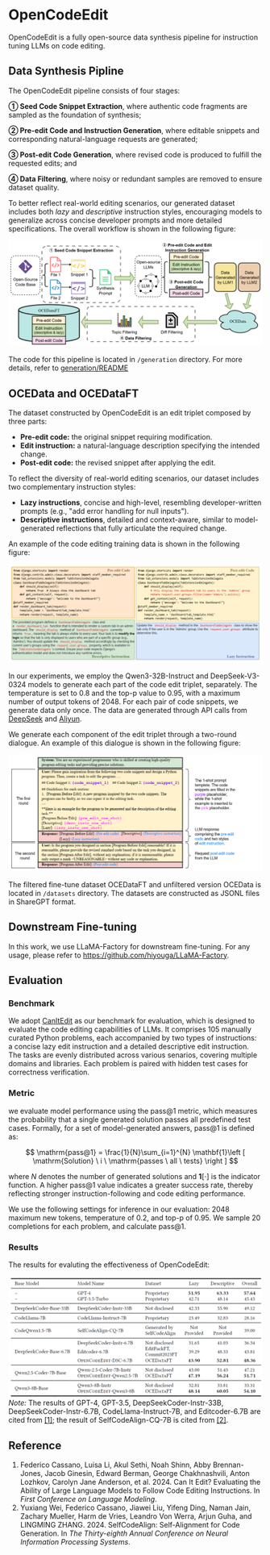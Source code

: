 # OpenCodeEdit

OpenCodeEdit is a fully open-source data synthesis pipeline for instruction tuning LLMs on code editing.

## Data Synthesis Pipline

The OpenCodeEdit pipeline consists of four stages: 

**① Seed Code Snippet Extraction**, where authentic code fragments are sampled as the foundation of synthesis; 

**② Pre-edit Code and Instruction Generation**, where editable snippets and corresponding natural-language requests are generated; 

**③ Post-edit Code Generation**, where revised code is produced to fulfill the requested edits; and 

**④ Data Filtering**, where noisy or redundant samples are removed to ensure dataset quality. 

To better reflect real-world editing scenarios, our generated dataset includes both *lazy* and *descriptive* instruction styles, encouraging models to generalize across concise developer prompts and more detailed specifications. The overall workflow is shown in the following figure:

![Overview of OpenCodeEdit.](images/opencodeedit_pipeline.png)

The code for this pipeline is located in `/generation` directory. For more details, refer to [generation/README](./generation/README.md)

## OCEData and OCEDataFT

The dataset constructed by OpenCodeEdit is an edit triplet composed by three parts:

- **Pre-edit code:** the original snippet requiring modification.
- **Edit instruction:** a natural-language description specifying the intended change.
- **Post-edit code:** the revised snippet after applying the edit.

To reflect the diversity of real-world editing scenarios, our dataset includes two complementary instruction styles:

- **Lazy instructions**, concise and high-level, resembling developer-written prompts (e.g., "add error handling for null inputs").
- **Descriptive instructions**, detailed and context-aware, similar to model-generated reflections that fully articulate the required change.

An example of the code editing training data is shown in the following figure:

![An Example of the Code Editing Training Data](images/code_edit_triplet_example.png)

In our experiments, we employ the Qwen3-32B-Instruct and DeepSeek-V3-0324 models to generate each part of the code edit triplet, separately. The temperature is set to 0.8 and the top-p value to 0.95, with a maximum number of output tokens of 2048. For each pair of code snippets, we generate data only once. The data are generated through API calls from [DeepSeek](https://platform.deepseek.com/) and [Aliyun](https://help.aliyun.com/zh/model-studio/models).

We generate each component of the edit triplet through a two-round dialogue. An example of this dialogue is shown in the following figure:

![An example of the two-round dialogue](images/dialogue_example.png)

The filtered fine-tune dataset OCEDataFT and unfiltered version OCEData is located in  `/datasets` directory. The datasets are constructed as JSONL files in ShareGPT format.

## Downstream Fine-tuning

In this work, we use LLaMA-Factory for downstream fine-tuning. For any usage, please refer to https://github.com/hiyouga/LLaMA-Factory.

## Evaluation

### Benchmark
We adopt [CanItEdit](https://github.com/nuprl/canitedit) as our benchmark for evaluation, which is designed to evaluate the code editing capabilities of LLMs. It comprises 105 manually curated Python problems, each accompanied by two types of instructions: a concise lazy edit instruction and a detailed descriptive edit instruction. The tasks are evenly distributed across various senarios, covering multiple domains and libraries. Each problem is paired with hidden test cases for correctness verification.

### Metric
we evaluate model performance using the pass@1 metric, which measures the probability that a single generated solution passes all predefined test cases. Formally, for a set of model-generated answers, pass@1 is defined as:

$$
\mathrm{pass@1} = \frac{1}{N}\sum_{i=1}^{N} \mathbf{1}\left [ \mathrm{Solution}  \ i \ \mathrm{passes \ all \ tests}  \right ]
$$

where $N$ denotes the number of generated solutions and $\mathbf{1}[\cdot]$ is the indicator function. A higher pass@1 value indicates a greater success rate, thereby reflecting stronger instruction-following and code editing performance.

We use the following settings for inference in our evaluation: 2048 maximum new tokens, temperature of 0.2, and top-p of 0.95. We sample 20 completions for each problem, and calculate pass@1.

### Results
The results for evaluting the effectiveness of OpenCodeEdit:

![Overall Results](images/overall_results.png)
*Note:* The results of GPT-4, GPT-3.5, DeepSeekCoder-Instr-33B, DeepSeekCoder-Instr-6.7B, CodeLlama-Instruct-7B, and Editcoder-6.7B are cited from [[1]](#ref1); the result of SelfCodeAlign-CQ-7B is cited from [[2]](#ref2).


## Reference
1. <a id="ref1"></a> Federico Cassano, Luisa Li, Akul Sethi, Noah Shinn, Abby Brennan-Jones, Jacob Ginesin, Edward Berman, George Chakhnashvili, Anton Lozhkov, Carolyn Jane Anderson, et al. 2024. Can It Edit? Evaluating the Ability of Large Language Models to Follow Code Editing Instructions. In *First Conference on Language Modeling*.
2. <a id="ref2"></a> Yuxiang Wei, Federico Cassano, Jiawei Liu, Yifeng Ding, Naman Jain, Zachary Mueller, Harm de Vries, Leandro Von Werra, Arjun Guha, and LINGMING ZHANG. 2024. SelfCodeAlign: Self-Alignment for Code Generation. In *The Thirty-eighth Annual Conference on Neural Information Processing Systems*.

